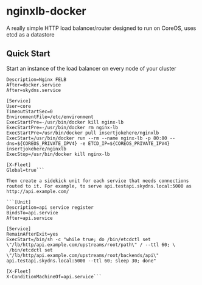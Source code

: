 # nginxlb-docker

A really simple HTTP load balancer/router designed to run on CoreOS, uses etcd as a datastore

## Quick Start

Start an instance of the load balancer on every node of your cluster

```[Unit]
Description=Nginx FELB
After=docker.service
After=skydns.service

[Service]
User=core
TimeoutStartSec=0
EnvironmentFile=/etc/environment
ExecStartPre=-/usr/bin/docker kill nginx-lb
ExecStartPre=-/usr/bin/docker rm nginx-lb
ExecStartPre=/usr/bin/docker pull insertjokehere/nginxlb
ExecStart=/usr/bin/docker run --rm --name nginx-lb -p 80:80 --dns=${COREOS_PRIVATE_IPV4} -e ETCD_IP=${COREOS_PRIVATE_IPV4} insertjokehere/nginxlb
ExecStop=/usr/bin/docker kill nginx-lb

[X-Fleet]
Global=true```

Then create a sidekick unit for each service that needs connections routed to it. For example, to serve api.testapi.skydns.local:5000 as http://api.example.com/

```[Unit]
Description=api service register
BindsTo=api.service
After=api.service

[Service]
RemainAfterExit=yes
ExecStart=/bin/sh -c "while true; do /bin/etcdctl set \"/lb/http/api.example.com/upstreams/root/path\" / --ttl 60; \
 /bin/etcdctl set \"/lb/http/api.example.com/upstreams/root/backends/api\" api.testapi.skydns.local:5000 --ttl 60; sleep 30; done"

[X-Fleet]
X-ConditionMachineOf=api.service```

